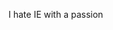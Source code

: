 <!--
id: 1584665018
link: http://kevinisom.info/post/1584665018/i-hate-ie-with-a-passion
slug: i-hate-ie-with-a-passion
date: Tue Nov 16 2010 11:56:19 GMT+1300 (NZDT)
raw: {"blog_name":"kevinisom","id":1584665018,"post_url":"http://kevinisom.info/post/1584665018/i-hate-ie-with-a-passion","slug":"i-hate-ie-with-a-passion","type":"text","date":"2010-11-15 22:56:19 GMT","timestamp":1289861779,"state":"published","format":"html","reblog_key":"nNYrp5K4","tags":[],"short_url":"http://tmblr.co/Zw68Yy1UT16w","highlighted":[],"feed_item":"http://twitter.com/kev_nz/statuses/4261798010167296","from_feed_id":"650289","note_count":0,"title":null,"body":"<p>I hate IE with a passion</p>"}
publish: 2010-11-016
tags: 
title: null
-->


I hate IE with a passion



